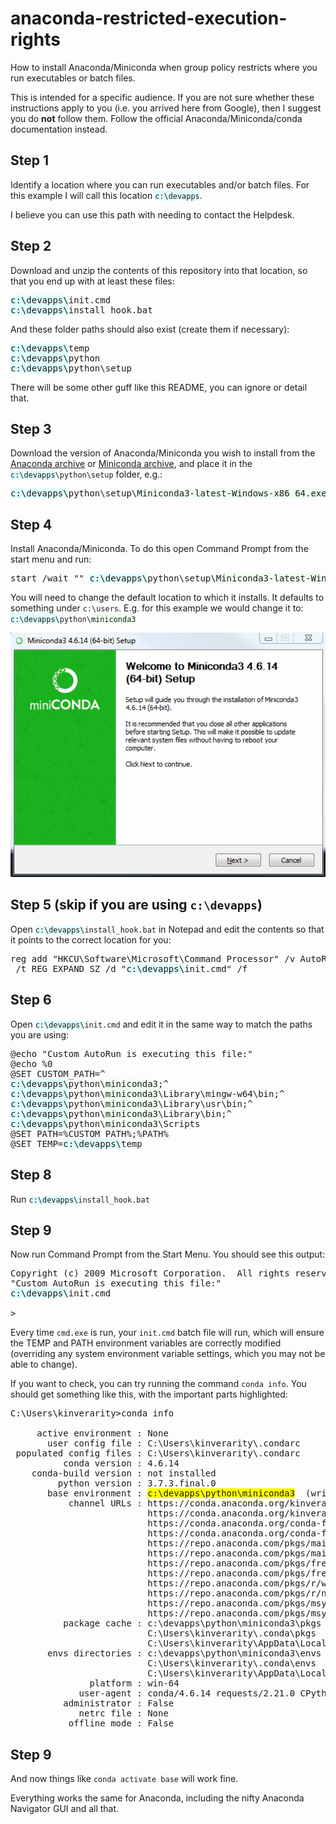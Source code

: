# anaconda-restricted-execution-rights

How to install Anaconda/Miniconda when group policy restricts where you run executables or batch files. 

This is intended for a specific audience. If you are not sure whether these instructions apply to you (i.e. you arrived here from Google), then I suggest you do **not** follow them. Follow the official Anaconda/Miniconda/conda documentation instead.

## Step 1

Identify a location where you can run executables and/or batch files. For this example I will call this
location <span style="background-color: lightcyan"><code>c:\devapps</code></span>.

I believe you can use this path with needing to contact the Helpdesk.

## Step 2

Download and unzip the contents of this repository into that location, so that you end up with at least these files:

<pre>
<span style="background-color: lightcyan">c:\devapps\</span>init.cmd
<span style="background-color: lightcyan">c:\devapps\</span>install_hook.bat
</pre>

And these folder paths should also exist (create them if necessary):

<pre>
<span style="background-color: lightcyan">c:\devapps\</span>temp
<span style="background-color: lightcyan">c:\devapps\</span>python
<span style="background-color: lightcyan">c:\devapps\</span>python\setup
</pre>

There will be some other guff like this README, you can ignore or detail that.

## Step 3

Download the version of Anaconda/Miniconda you wish to install from the [Anaconda archive](https://repo.continuum.io/archive/) or [Miniconda archive](https://repo.continuum.io/miniconda/), and place it in the <code><span style="background-color: lightcyan">c:\devapps</span>\python\setup</code> folder, e.g.:

<pre>
<span style="background-color: lightcyan">c:\devapps\</span>python\setup\<span style="background-color: honeydew">Miniconda3-latest-Windows-x86_64.exe</span>
</pre>

## Step 4

Install Anaconda/Miniconda. To do this open Command Prompt from the start menu and run:

<pre>
start /wait "" <span style="background-color: lightcyan">c:\devapps\</span>python\setup\<span style="background-color: honeydew">Miniconda3-latest-Windows-x86_64.exe</span>
</pre>

You will need to change the default location to which it installs. It defaults to something under ``c:\users``. E.g. for this example we would change it to: 
<span style="background-color: lightcyan"><code>c:\devapps\\</code></span><code>python\\</code><span style="background-color: honeydew"><code>miniconda3</code></span>


![GIF of installer running](python/setup/docs/installer.gif)

## Step 5 (skip if you are using ``c:\devapps``)

Open <code><span style="background-color: lightcyan">c:\devapps\\</span>install_hook.bat</code> in Notepad and edit the contents so that it points to the correct location for you:

<pre>
reg add "HKCU\Software\Microsoft\Command Processor" /v AutoRun ^
 /t REG_EXPAND_SZ /d "<span style="background-color: lightcyan">c:\devapps\</span>init.cmd" /f
</pre>

## Step 6

Open <code><span style="background-color: lightcyan">c:\devapps\\</span>init.cmd</code> and edit it in the same way to match the paths you are using:

<pre>
@echo "Custom AutoRun is executing this file:"
@echo %0
@SET CUSTOM_PATH=^
<span style="background-color: lightcyan">c:\devapps\</span>python\<span style="background-color: honeydew">miniconda3</span>;^
<span style="background-color: lightcyan">c:\devapps\</span>python\<span style="background-color: honeydew">miniconda3</span>\Library\mingw-w64\bin;^
<span style="background-color: lightcyan">c:\devapps\</span>python\<span style="background-color: honeydew">miniconda3</span>\Library\usr\bin;^
<span style="background-color: lightcyan">c:\devapps\</span>python\<span style="background-color: honeydew">miniconda3</span>\Library\bin;^
<span style="background-color: lightcyan">c:\devapps\</span>python\<span style="background-color: honeydew">miniconda3</span>\Scripts
@SET PATH=%CUSTOM_PATH%;%PATH%
@SET TEMP=<span style="background-color: lightcyan">c:\devapps\</span>temp
</pre>

## Step 8

Run <code><span style="background-color: lightcyan">c:\devapps\\</span>install_hook.bat</code>

## Step 9

Now run Command Prompt from the Start Menu. You should see this output:

<pre>
Copyright (c) 2009 Microsoft Corporation.  All rights reserved.
"Custom AutoRun is executing this file:"
<span style="background-color: lightcyan">c:\devapps\</span>init.cmd

>
</pre>

Every time ``cmd.exe`` is run, your ``init.cmd`` batch file will run, which will ensure the TEMP and PATH environment variables are correctly modified (overriding any system environment variable settings, which you may not be able to change).

If you want to check, you can try running the command ``conda info``. You should get something like this, with the important parts highlighted:

<pre>
C:\Users\kinverarity>conda info

     active environment : None
       user config file : C:\Users\kinverarity\.condarc
 populated config files : C:\Users\kinverarity\.condarc
          conda version : 4.6.14
    conda-build version : not installed
         python version : 3.7.3.final.0
       base environment : <span style="background-color: yellow">c:\devapps\python\miniconda3</span>  (writable)
           channel URLs : https://conda.anaconda.org/kinverarity/win-64
                          https://conda.anaconda.org/kinverarity/noarch
                          https://conda.anaconda.org/conda-forge/win-64
                          https://conda.anaconda.org/conda-forge/noarch
                          https://repo.anaconda.com/pkgs/main/win-64
                          https://repo.anaconda.com/pkgs/main/noarch
                          https://repo.anaconda.com/pkgs/free/win-64
                          https://repo.anaconda.com/pkgs/free/noarch
                          https://repo.anaconda.com/pkgs/r/win-64
                          https://repo.anaconda.com/pkgs/r/noarch
                          https://repo.anaconda.com/pkgs/msys2/win-64
                          https://repo.anaconda.com/pkgs/msys2/noarch
          package cache : c:\devapps\python\miniconda3\pkgs
                          C:\Users\kinverarity\.conda\pkgs
                          C:\Users\kinverarity\AppData\Local\conda\conda\pkgs
       envs directories : c:\devapps\python\miniconda3\envs
                          C:\Users\kinverarity\.conda\envs
                          C:\Users\kinverarity\AppData\Local\conda\conda\envs
               platform : win-64
             user-agent : conda/4.6.14 requests/2.21.0 CPython/3.7.3 Windows/7 Windows/6.1.7601
          administrator : False
             netrc file : None
           offline mode : False
</pre>

## Step 9

And now things like ``conda activate base`` will work fine.

Everything works the same for Anaconda, including the nifty Anaconda Navigator GUI and all that.
